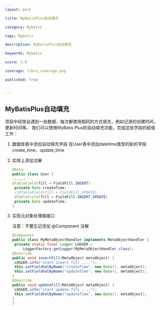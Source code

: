 ```yaml
---
layout: post

title: MyBatisPlus自动填充

category: Mybatis

tags: Mybatis

description: MyBatisPlus自动填充

keywords: Mybatis

score: 5.0

coverage: libra_coverage.png

published: true


---
```


##  MyBatisPlus自动填充

项目中经常会遇到一些数据，每次都使用相同的方式填充，例如记录的创建时间，更新时间等。
我们可以使用MyBatis Plus的自动填充功能，完成这些字段的赋值工作：

1. 数据库表中添加自动填充字段
   在User表中添加datetime类型的新的字段 create_time、update_time

2. 实体上添加注解

   ```java
   @Data
   public class User {
   ......
   @TableField(fill = FieldFill.INSERT)
   	private Date createTime;
   	//@TableField(fill = FieldFill.UPDATE)
   	@TableField(fill = FieldFill.INSERT_UPDATE)
   	private Date updateTime;
   }
   ```

3. 实现元对象处理器接口

   注意：不要忘记添加 @Component 注解

   ```java
   @Component
   public class MyMetaObjectHandler implements MetaObjectHandler {
   	private static final Logger LOGGER =
   		LoggerFactory.getLogger(MyMetaObjectHandler.class);
   @Override
   public void insertFill(MetaObject metaObject) {
   	LOGGER.info("start insert fill ....");
   	this.setFieldValByName("createTime", new Date(), metaObject);
   	this.setFieldValByName("updateTime", new Date(), metaObject);
   }
   @Override
   public void updateFill(MetaObject metaObject) {
   	LOGGER.info("start update fill ....");
   	this.setFieldValByName("updateTime", new Date(), metaObject);
   }
   }
   ```

   

